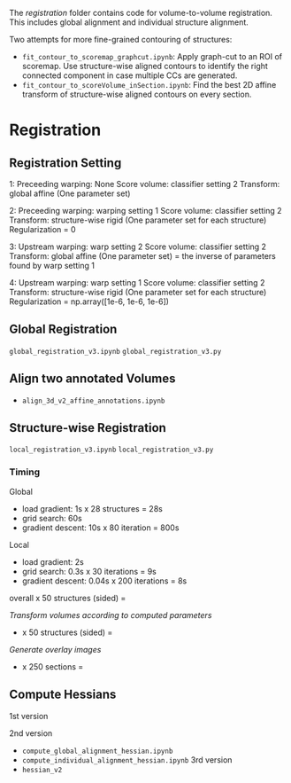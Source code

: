The *registration* folder contains code for volume-to-volume registration. This includes global alignment and individual structure alignment.

Two attempts for more fine-grained contouring of structures:
- `fit_contour_to_scoremap_graphcut.ipynb`: Apply graph-cut to an ROI of scoremap. Use structure-wise aligned contours to identify the right connected component in case multiple CCs are generated.
- `fit_contour_to_scoreVolume_inSection.ipynb`: Find the best 2D affine transform of structure-wise aligned contours on every section.

# Registration

## Registration Setting ##

1:
Preceeding warping: None
Score volume: classifier setting 2
Transform: global affine (One parameter set)

2:
Preceeding warping: warping setting 1
Score volume: classifier setting 2
Transform: structure-wise rigid (One parameter set for each structure)
Regularization = 0

3:
Upstream warping: warp setting 2
Score volume: classifier setting 2
Transform: global affine (One parameter set) = the inverse of parameters found by warp setting 1

4:
Upstream warping: warp setting 1
Score volume: classifier setting 2
Transform: structure-wise rigid (One parameter set for each structure)
Regularization = np.array([1e-6, 1e-6, 1e-6])



## Global Registration

`global_registration_v3.ipynb`
`global_registration_v3.py`

## Align two annotated Volumes
- `align_3d_v2_affine_annotations.ipynb`

## Structure-wise Registration

`local_registration_v3.ipynb`
`local_registration_v3.py`

### Timing

Global
- load gradient: 1s x 28 structures = 28s
- grid search: 60s
- gradient descent: 10s x 80 iteration = 800s

Local
- load gradient: 2s
- grid search: 0.3s x 30 iterations = 9s
- gradient descent: 0.04s x 200 iterations = 8s

overall x 50 structures (sided) =

*Transform volumes according to computed parameters*
- x 50 structures (sided) =

*Generate overlay images*
- x 250 sections =

## Compute Hessians
1st version

2nd version
- `compute_global_alignment_hessian.ipynb`
- `compute_individual_alignment_hessian.ipynb`
3rd version
- `hessian_v2`
